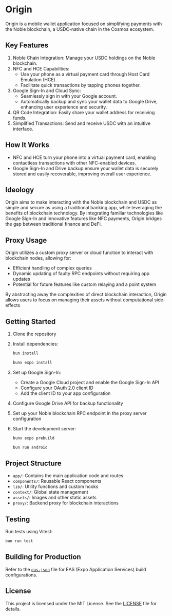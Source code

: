 # Origin

Origin is a mobile wallet application focused on simplifying payments with the Noble blockchain, a USDC-native chain in the Cosmos ecosystem.

## Key Features

1. Noble Chain Integration: Manage your USDC holdings on the Noble blockchain.
2. NFC and HCE Capabilities:
   - Use your phone as a virtual payment card through Host Card Emulation (HCE).
   - Facilitate quick transactions by tapping phones together.
3. Google Sign-In and Cloud Sync:
   - Seamlessly sign in with your Google account.
   - Automatically backup and sync your wallet data to Google Drive, enhancing user experience and security.
4. QR Code Integration: Easily share your wallet address for receiving funds.
5. Simplified Transactions: Send and receive USDC with an intuitive interface.

## How It Works

- NFC and HCE turn your phone into a virtual payment card, enabling contactless transactions with other NFC-enabled devices.
- Google Sign-In and Drive backup ensure your wallet data is securely stored and easily recoverable, improving overall user experience.

## Ideology

Origin aims to make interacting with the Noble blockchain and USDC as simple and secure as using a traditional banking app, while leveraging the benefits of blockchain technology. By integrating familiar technologies like Google Sign-In and innovative features like NFC payments, Origin bridges the gap between traditional finance and DeFi.

## Proxy Usage

Origin utilizes a custom proxy server or cloud function to interact with blockchain nodes, allowing for:

- Efficient handling of complex queries
- Dynamic updating of faulty RPC endpoints without requiring app updates
- Potential for future features like custom relaying and a point system

By abstracting away the complexities of direct blockchain interaction, Origin allows users to focus on managing their assets without computational side-effects

## Getting Started

1. Clone the repository
2. Install dependencies:

   ```sh
   bun install
   ```

    ```sh
   bunx expo install
   ```

3. Set up Google Sign-In:
   - Create a Google Cloud project and enable the Google Sign-In API
   - Configure your OAuth 2.0 client ID
   - Add the client ID to your app configuration
4. Configure Google Drive API for backup functionality
5. Set up your Noble blockchain RPC endpoint in the proxy server configuration
6. Start the development server:

   ```sh
   bunx expo prebuild
   ```

   ```sh
   bun run android
   ```

## Project Structure

- `app/`: Contains the main application code and routes
- `components/`: Reusable React components
- `lib/`: Utility functions and custom hooks
- `context/`: Global state management
- `assets/`: Images and other static assets
- `proxy/`: Backend proxy for blockchain interactions

## Testing

Run tests using Vitest:

```sh
bun run test
```

## Building for Production

Refer to the [`eas.json`](./eas.json) file for EAS (Expo Application Services) build configurations.

## License

This project is licensed under the MIT License. See the [LICENSE](./LICENSE) file for details.

